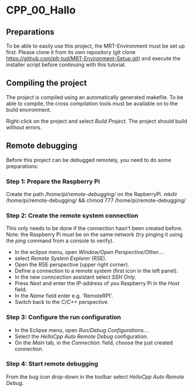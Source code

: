 # CPP_00_Hallo

## Preparations
To be able to easily use this project, the MRT-Environment must be set up first. Please clone it from its own repository (git clone https://github.com/plt-tud/MRT-Environment-Setup.git) and execute the installer script before continuing with this tutorial.

## Compiling the project
The project is compiled using an automatically generated makefile. To be able to compile, the cross compilation tools must be available on to the build environment. 

Right-click on the project and select *Build Project*. The project should build without errors.

## Remote debugging
Before this project can be debugged remotely, you need to do some preparations:

### Step 1: Prepare the Raspberry Pi

Create the path */home/pi/remote-debugging/* on the RapberryPi.
     mkdir /home/pi/remote-debugging/ && chmod 777 /home/pi/remote-debugging/
     
### Step 2: Create the remote system connection
This only needs to be done if the connection hasn't been created before.
Note: the Raspberry Pi must be on the same network (try pinging it using the *ping* command from a console to verify).

  - In the eclipse menu, open *Window/Open Perspective/Other...*.
  - select *Remote System Explorer* (RSE).
  - Open the RSE perspective (upper right corner).
  - Define a connection to a remote system (first icon in the left panel).
  - In the new conncection assistant select *SSH Only*.
  - Press *Next* and enter the IP-address of you Raspberry Pi in the *Host* field. 
  - In the *Name* field enter e.g. 'RemoteRPI'.
  - Switch back to the *C/C++* perspective.
    
### Step 3: Configure the run configuration
  - In the Eclipse menu, open *Run/Debug Configurations...*.
  - Select the *HelloCpp Auto Remote Debug* configuration.
  - On the *Main* tab, in the *Connection:* field, choose the just created connection.
  
### Step 4: Start remote debugging
From the bug icon drop-down in the toolbar select *HelloCpp Auto Remote Debug*.

